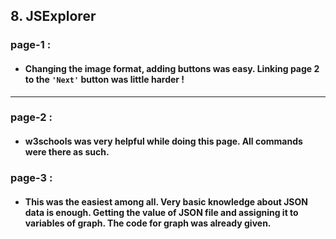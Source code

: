 ## 8. JSExplorer

### page-1 :

- #### Changing the image format, adding buttons was easy. Linking page 2 to the `'Next'` button was little harder !

---

### page-2 :

- #### w3schools was very helpful while doing this page. All commands were there as such.

### page-3 :

- #### This was the easiest among all. Very basic knowledge about JSON data is enough. Getting the value of JSON file and assigning it to variables of graph. The code for graph was already given.
